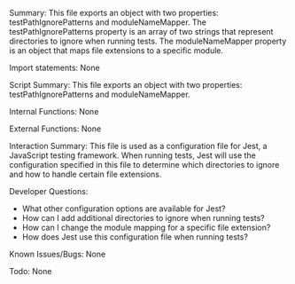 Summary:
This file exports an object with two properties: testPathIgnorePatterns and moduleNameMapper. The testPathIgnorePatterns property is an array of two strings that represent directories to ignore when running tests. The moduleNameMapper property is an object that maps file extensions to a specific module.

Import statements:
None

Script Summary:
This file exports an object with two properties: testPathIgnorePatterns and moduleNameMapper.

Internal Functions:
None

External Functions:
None

Interaction Summary:
This file is used as a configuration file for Jest, a JavaScript testing framework. When running tests, Jest will use the configuration specified in this file to determine which directories to ignore and how to handle certain file extensions.

Developer Questions:
- What other configuration options are available for Jest?
- How can I add additional directories to ignore when running tests?
- How can I change the module mapping for a specific file extension?
- How does Jest use this configuration file when running tests? 

Known Issues/Bugs:
None

Todo:
None